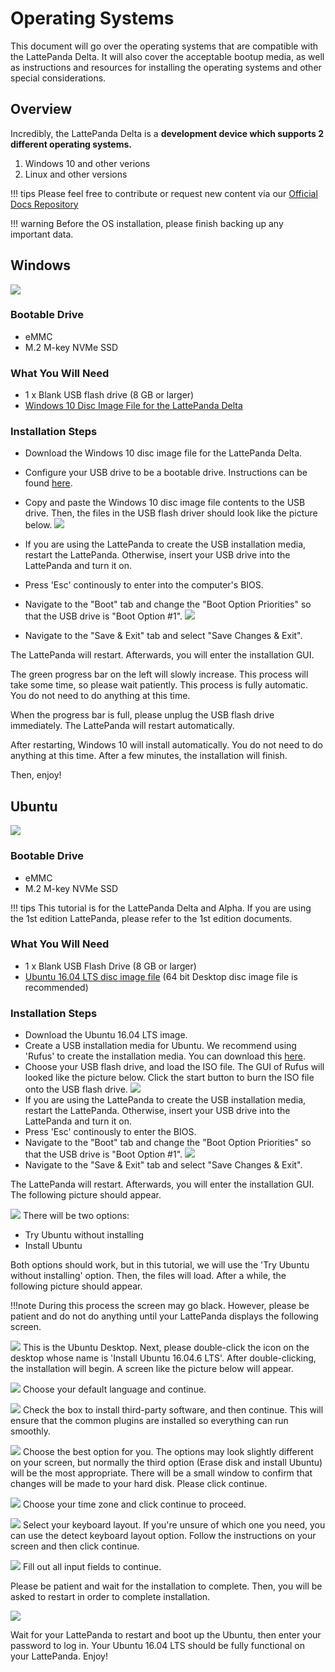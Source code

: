 # Operating Systems

This document will go over the operating systems that are compatible with the LattePanda Delta. It will also cover the acceptable bootup media, as well as instructions and resources for installing the operating systems and other special considerations.

## Overview

Incredibly, the LattePanda Delta is a **development device which supports 2 different operating systems.**

1. Windows 10 and other verions
2. Linux and other versions


!!! tips
    Please feel free to contribute or request new content via our [Official Docs Repository](https://github.com/LattePandaTeam/Docs)

!!! warning
    Before the OS installation, please finish backing up any important data.

## Windows

![](../../assets/images/Windows_Logo.webp)
### Bootable Drive

* eMMC
* M.2 M-key NVMe SSD

### What You Will Need

* 1 x Blank USB flash drive (8 GB or larger)
* [Windows 10 Disc Image File for the LattePanda Delta](https://www.dropbox.com/s/ysh0o1ksi1rurlu/CDJQ-JX-7-S70GR110-GA54A-101-D.zip?dl=0)

### Installation Steps

* Download the Windows 10 disc image file for the LattePanda Delta.

* Configure your USB drive to be a bootable drive. Instructions can be found [here](https://technet.microsoft.com/en-us/library/jj200124%28v=ws.11%29.aspx).

* Copy and paste the Windows 10 disc image file contents to the USB drive. Then, the files in the USB flash driver should look like the picture below.
![](../../assets/images/file_in_usbdrive.webp)
* If you are using the LattePanda to create the USB installation media, restart the LattePanda. Otherwise, insert your USB drive into the LattePanda and turn it on. 

* Press 'Esc' continously to enter into the computer's BIOS. 

* Navigate to the "Boot" tab and change the "Boot Option Priorities" so that the USB drive is "Boot Option #1".
![](../../assets/images/USB_Boot_Order_Delta.webp)
* Navigate to the "Save & Exit" tab and select "Save Changes & Exit".

The LattePanda will restart. Afterwards, you will enter the installation GUI.

The green progress bar on the left will slowly increase. This process will take some time, so please wait patiently. This process is fully automatic. You do not need to do anything at this time.

When the progress bar is full, please unplug the USB flash drive immediately. The LattePanda will restart automatically.  

After restarting, Windows 10 will install automatically. You do not need to do anything at this time. After a few minutes,  the installation will finish. 

Then, enjoy!





## Ubuntu

![](../../assets/images/Ubuntu_Logo.webp)
### Bootable Drive

* eMMC
* M.2 M-key NVMe SSD 

!!! tips 
    This tutorial is for the LattePanda Delta and Alpha. If you are using the 1st edition LattePanda, please refer to the 1st edition documents.

### What You Will Need

* 1 x Blank USB Flash Drive (8 GB or larger)
* [Ubuntu 16.04 LTS disc image file](http://releases.ubuntu.com/releases/16.04/) (64 bit Desktop disc image file is recommended)

### Installation Steps

* Download the Ubuntu 16.04 LTS image.
* Create a USB installation media for Ubuntu. We recommend using 'Rufus' to create the installation media. You can download this [here](https://rufus.akeo.ie/).  
* Choose your USB flash drive, and load the ISO file. The GUI of Rufus will looked like the picture below. Click the start button to burn the ISO file onto the USB flash drive.
![](../../assets/images/rufus.webp)
* If you are using the LattePanda to create the USB installation media, restart the LattePanda. Otherwise, insert your USB drive into the LattePanda and turn it on. 
* Press 'Esc' continously to enter the BIOS. 
* Navigate to the "Boot" tab and change the "Boot Option Priorities" so that the USB drive is "Boot Option #1".
![](../../assets/images/USB_Boot_Order_Delta.webp)
* Navigate to the "Save & Exit" tab and select "Save Changes & Exit".

The LattePanda will restart. Afterwards, you will enter the installation GUI. The following picture should appear.

![](../../assets/images/Delta_BIOS_Tutorial/GNUGRUB_Ubuntu16.webp)
There will be two options:

- Try Ubuntu without installing
- Install Ubuntu

Both options should work, but in this tutorial, we will use the 'Try Ubuntu without installing' option. Then, the files will load. After a while, the following picture should appear. 

!!!note
    During this process the screen may go black. However, please be patient and do not do anything until your LattePanda displays the following screen.

![](../../assets/images/ubuntu_desktop_install.webp)
This is the Ubuntu Desktop. Next, please double-click the icon on the desktop whose name is 'Install Ubuntu 16.04.6 LTS'. After double-clicking, the installation will begin. A screen like the picture below will appear.

![](../../assets/images/Delta_BIOS_Tutorial/Ubuntu16_Install1.webp)
Choose your default language and continue. 

![](../../assets/images/Delta_BIOS_Tutorial/Ubuntu16_Install2.webp)
Check the box to install third-party software, and then continue. This will ensure that the common plugins are installed so everything can run smoothly. 

![](../../assets/images/Delta_BIOS_Tutorial/Ubuntu16_Install3.webp)
Choose the best option for you. The options may look slightly different on your screen, but normally the third option (Erase disk and install Ubuntu) will be the most appropriate. There will be a small window to confirm that changes will be made to your hard disk. Please click continue.

![](../../assets/images/Delta_BIOS_Tutorial/Ubuntu16_Install4.webp)
Choose your time zone and click continue to proceed.

![](../../assets/images/Delta_BIOS_Tutorial/Ubuntu16_Install5.webp)
Select your keyboard layout. If you're unsure of which one you need, you can use the detect keyboard layout option. Follow the instructions on your screen and then click continue.

![](../../assets/images/Delta_BIOS_Tutorial/Ubuntu16_Install6.webp)
Fill out all input fields to continue. 

Please be patient and wait for the installation to complete. Then, you will be asked to restart in order to complete installation.

![](../../assets/images/Delta_BIOS_Tutorial/Ubuntu16_Install7.webp)

Wait for your LattePanda to restart and boot up the Ubuntu, then enter your password to log in. Your Ubuntu 16.04 LTS should be fully functional on your LattePanda. Enjoy!
